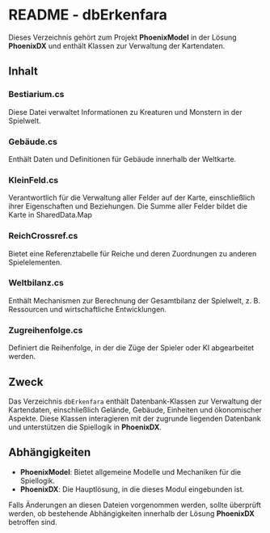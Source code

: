 ﻿# README - dbErkenfara

Dieses Verzeichnis gehört zum Projekt **PhoenixModel** in der Lösung **PhoenixDX** und enthält Klassen zur Verwaltung der Kartendaten.

## Inhalt

### Bestiarium.cs
Diese Datei verwaltet Informationen zu Kreaturen und Monstern in der Spielwelt.

### Gebäude.cs
Enthält Daten und Definitionen für Gebäude innerhalb der Weltkarte.

### KleinFeld.cs
Verantwortlich für die Verwaltung aller Felder auf der Karte, einschließlich ihrer Eigenschaften und Beziehungen. Die Summe aller Felder bildet die Karte in SharedData.Map

### ReichCrossref.cs
Bietet eine Referenztabelle für Reiche und deren Zuordnungen zu anderen Spielelementen.

### Weltbilanz.cs
Enthält Mechanismen zur Berechnung der Gesamtbilanz der Spielwelt, z. B. Ressourcen und wirtschaftliche Entwicklungen.

### Zugreihenfolge.cs
Definiert die Reihenfolge, in der die Züge der Spieler oder KI abgearbeitet werden.

## Zweck
Das Verzeichnis `dbErkenfara` enthält Datenbank-Klassen zur Verwaltung der Kartendaten, einschließlich Gelände, Gebäude, Einheiten und ökonomischer Aspekte. Diese Klassen interagieren mit der zugrunde liegenden Datenbank und unterstützen die Spiellogik in **PhoenixDX**.

## Abhängigkeiten
- **PhoenixModel**: Bietet allgemeine Modelle und Mechaniken für die Spiellogik.
- **PhoenixDX**: Die Hauptlösung, in die dieses Modul eingebunden ist.

Falls Änderungen an diesen Dateien vorgenommen werden, sollte überprüft werden, ob bestehende Abhängigkeiten innerhalb der Lösung **PhoenixDX** betroffen sind.
